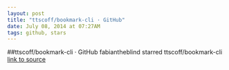 ```yaml
---
layout: post
title: "ttscoff/bookmark-cli · GitHub"
date: July 08, 2014 at 07:27AM
tags: github, stars
---
```

##ttscoff/bookmark-cli · GitHub
fabiantheblind starred ttscoff/bookmark-cli
[link to source](http://ift.tt/1mqeOno) 
